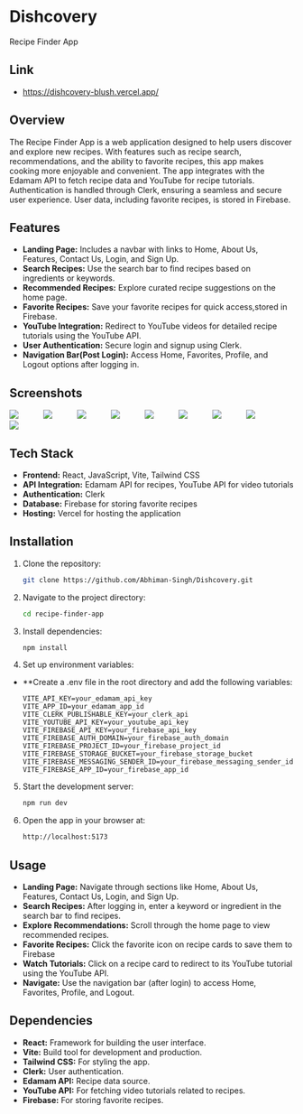 # Dishcovery
 Recipe Finder App

## Link
- https://dishcovery-blush.vercel.app/
## Overview
The Recipe Finder App is a web application designed to help users discover and explore new recipes. With features such as recipe search, recommendations, and the ability to favorite recipes, this app makes cooking more enjoyable and convenient. The app integrates with the Edamam API to fetch recipe data and YouTube for recipe tutorials. Authentication is handled through Clerk, ensuring a seamless and secure user experience. User data, including favorite recipes, is stored in Firebase.

## Features
- **Landing Page:** Includes a navbar with links to Home, About Us, Features, Contact Us, Login, and Sign Up.
- **Search Recipes:** Use the search bar to find recipes based on ingredients or keywords.
- **Recommended Recipes:** Explore curated recipe suggestions on the home page.
- **Favorite Recipes:** Save your favorite recipes for quick access,stored in Firebase.
- **YouTube Integration:** Redirect to YouTube videos for detailed recipe tutorials using the YouTube API.
- **User Authentication:** Secure login and signup using Clerk.
- **Navigation Bar(Post Login):** Access Home, Favorites, Profile, and Logout options after logging in.

## Screenshots

<img src="https://github.com/Abhiman-Singh/Dishcovery/blob/56f83d02e0ae8638406f1ec2c2a4079615f6fd32/screenshots/Landing%20Page.png"  style="margin-right: 40px">
<img src="https://github.com/Abhiman-Singh/Dishcovery/blob/1f64f3b358910aeb5280f2d09fe0d6279e7974dc/screenshots/Popular%20categories.png" style="margin-right: 40px">
<img src="https://github.com/Abhiman-Singh/Dishcovery/blob/1f64f3b358910aeb5280f2d09fe0d6279e7974dc/screenshots/Aboutus.png" style="margin-right: 40px">
<img src="https://github.com/Abhiman-Singh/Dishcovery/blob/1f64f3b358910aeb5280f2d09fe0d6279e7974dc/screenshots/Features.png" style="margin-right: 40px">
<img src="https://github.com/Abhiman-Singh/Dishcovery/blob/1f64f3b358910aeb5280f2d09fe0d6279e7974dc/screenshots/LogIn.png" style="margin-right: 40px">
<img src="https://github.com/Abhiman-Singh/Dishcovery/blob/1f64f3b358910aeb5280f2d09fe0d6279e7974dc/screenshots/HomePage.png" style="margin-right: 40px">
<img src="https://github.com/Abhiman-Singh/Dishcovery/blob/1f64f3b358910aeb5280f2d09fe0d6279e7974dc/screenshots/Recipe%20Detail.png" style="margin-right: 40px">
<img src="https://github.com/Abhiman-Singh/Dishcovery/blob/1f64f3b358910aeb5280f2d09fe0d6279e7974dc/screenshots/Youtube%20video.png" style="margin-right: 40px">
<img src="https://github.com/Abhiman-Singh/Dishcovery/blob/1f64f3b358910aeb5280f2d09fe0d6279e7974dc/screenshots/Favorite.png" style="margin-right: 40px">




## Tech Stack
- **Frontend:** React, JavaScript, Vite, Tailwind CSS
- **API Integration:** Edamam API for recipes, YouTube API for video tutorials
- **Authentication:** Clerk
- **Database:** Firebase for storing favorite recipes
- **Hosting:** Vercel for hosting the application

## Installation

1. Clone the repository:
   ```bash
   git clone https://github.com/Abhiman-Singh/Dishcovery.git
2. Navigate to the project directory:
   ```bash
   cd recipe-finder-app
3. Install dependencies:
   ```bash
   npm install
4. Set up environment variables:
- **Create a .env file in the root directory and add the following variables:
  ```env
  VITE_API_KEY=your_edamam_api_key
  VITE_APP_ID=your_edamam_app_id
  VITE_CLERK_PUBLISHABLE_KEY=your_clerk_api
  VITE_YOUTUBE_API_KEY=your_youtube_api_key
  VITE_FIREBASE_API_KEY=your_firebase_api_key
  VITE_FIREBASE_AUTH_DOMAIN=your_firebase_auth_domain
  VITE_FIREBASE_PROJECT_ID=your_firebase_project_id
  VITE_FIREBASE_STORAGE_BUCKET=your_firebase_storage_bucket
  VITE_FIREBASE_MESSAGING_SENDER_ID=your_firebase_messaging_sender_id
  VITE_FIREBASE_APP_ID=your_firebase_app_id
5. Start the development server:
   ```bash
   npm run dev
6. Open the app in your browser at:
   ```bash
   http://localhost:5173
   
## Usage

- **Landing Page:** Navigate through sections like Home, About Us, Features, Contact Us, Login, and Sign Up.
- **Search Recipes:** After logging in, enter a keyword or ingredient in the search bar to find recipes.
- **Explore Recommendations:** Scroll through the home page to view recommended recipes.
- **Favorite Recipes:** Click the favorite icon on recipe cards to save them to Firebase
- **Watch Tutorials:** Click on a recipe card to redirect to its YouTube tutorial using the YouTube API.
- **Navigate:** Use the navigation bar (after login) to access Home, Favorites, Profile, and Logout.

## Dependencies
- **React:** Framework for building the user interface.
- **Vite:** Build tool for development and production.
- **Tailwind CSS:** For styling the app.
- **Clerk:** User authentication.
- **Edamam API:** Recipe data source.
- **YouTube API:** For fetching video tutorials related to recipes.
- **Firebase:** For storing favorite recipes.
